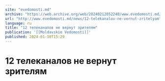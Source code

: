 ```yaml
---
site: "evedomosti.md"
archive: "https://web.archive.org/web/20240212052248/www.evedomosti.md/news/12-telekanalov-ne-vernut-zritelyam"
url: "http://www.evedomosti.md/news/12-telekanalov-ne-vernut-zritelyam"
language: ru
title: "12 телеканалов не вернут зрителям"
publication: '[[Moldavskie Vedomosti]]'
published: 2024-01-10T15:29
---
```


# 12 телеканалов не вернут зрителям

